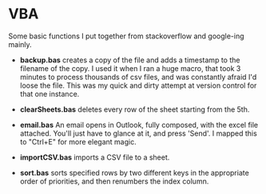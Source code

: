 # VBA

Some basic functions I put together from stackoverflow and google-ing mainly.

- **backup.bas** creates a copy of the file and adds a timestamp to the filename of the copy. I used it when I ran a huge macro, that took 3 minutes to process thousands of csv files, and was constantly afraid I'd loose the file. This was my quick and dirty attempt at version control for that one instance.

- **clearSheets.bas** deletes every row of the sheet starting from the 5th.

- **email.bas** An email opens in Outlook, fully composed, with the excel file attached. You'll just have to glance at it, and press 'Send'. I mapped this to "Ctrl+E" for more elegant magic.

- **importCSV.bas** imports a CSV file to a sheet.

- **sort.bas** sorts specified rows by two different keys in the appropriate order of priorities, and then renumbers the index column.
